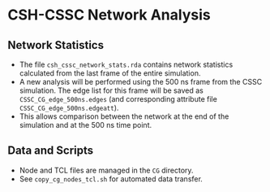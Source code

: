 # CSH-CSSC Network Analysis

## Network Statistics

- The file `csh_cssc_network_stats.rda` contains network statistics calculated from the last frame of the entire simulation.
- A new analysis will be performed using the 500 ns frame from the CSSC simulation. The edge list for this frame will be saved as `CSSC_CG_edge_500ns.edges` (and corresponding attribute file `CSSC_CG_edge_500ns.edgeatt`).
- This allows comparison between the network at the end of the simulation and at the 500 ns time point.

## Data and Scripts
- Node and TCL files are managed in the `CG` directory.
- See `copy_cg_nodes_tcl.sh` for automated data transfer. 